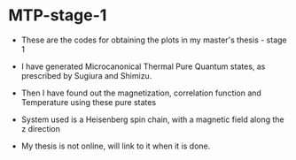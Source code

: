 # MTP-stage-1
- These are the codes for obtaining the plots in my master's thesis - stage 1

- I have generated Microcanonical Thermal Pure Quantum states, as prescribed by Sugiura and Shimizu.
- Then I have found out the magnetization, correlation function and Temperature using these pure states

- System used is a Heisenberg spin chain, with a magnetic field along the z direction
- My thesis is not online, will link to it when it is done.
